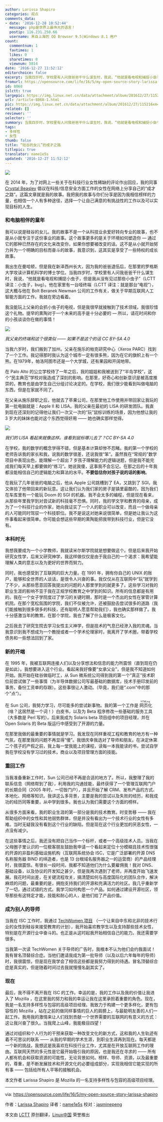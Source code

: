 ```yaml
---
author: Larissa Shapiro
categories: 观点
comments_data:
- date: '2016-12-28 10:52:44'
  message: php是世界上最伟大的语言！
  postip: 116.231.250.66
  username: 来自上海的 QQ Browser 9.5|Windows 8.1 用户
count:
  commentnum: 1
  favtimes: 1
  likes: 0
  sharetimes: 0
  viewnum: 5814
date: '2016-12-27 11:52:12'
editorchoice: false
excerpt: 当我四岁时，学校里有人问我爸爸干什么谋生时，我说，“他就是看电视和捕捉小虫子，但是我从没有见过那些小虫子”
fromurl: https://opensource.com/life/16/5/my-open-source-story-larissa-shapiro
id: 8068
islctt: true
largepic: https://img.linux.net.cn/data/attachment/album/201612/27/115216xm4qw3xxchlq4en2.png
url: /article-8068-1.html
pic: https://img.linux.net.cn/data/attachment/album/201612/27/115216xm4qw3xxchlq4en2.png.thumb.jpg
related: []
reviewer: ''
selector: ''
summary: 当我四岁时，学校里有人问我爸爸干什么谋生时，我说，“他就是看电视和捕捉小虫子，但是我从没有见过那些小虫子”
tags:
- 多样性
- 女性
thumb: false
title: “硅谷的女儿”的成才之路
titlepic: true
translator: name1e5s
updated: '2016-12-27 11:52:12'
---
```


![](/data/attachment/album/201612/27/115216xm4qw3xxchlq4en2.png)


在 2014 年，为了对网上一些关于在科技行业女性稀缺的评论作出回应，我的同事 [Crystal Beasley](http://skinnywhitegirl.com/blog/my-nerd-story/1101/) 倡议在科技/信息安全方面工作的女性在网络上分享自己的“成才之路”。这篇文章就是我的故事。我把我的故事与你们分享是因为我相信榜样的力量，也相信一个人有多种途径，选择一个让自己满意的有挑战性的工作以及可以实现目标的人生。


### 和电脑相伴的童年


我可以说是硅谷的女儿。我的故事不是一个从科技业余爱好转向专业的故事，也不是从小就专注于这份事业的故事。这个故事更多的是关于环境如何塑造你 — 通过它的那种已然存在的文化来改变你，如果你想要被改变的话。这不是从小就开始努力并为一个明确的目标而奋斗的故事，我意识到，这其实是享受了一些特权的成长故事。


我出生在曼哈顿，但是我在新泽西州长大，因为我的爸爸退伍后，在那里的罗格斯大学攻读计算机科学的博士学位。当我四岁时，学校里有人问我爸爸干什么谋生时，我说，“他就是看电视和捕捉小虫子，但是我从没有见过那些小虫子”（LCTT 译注：小虫子，bug）。他在家里有一台哑终端（LCTT 译注：就是那台“电视”），这大概与他在 Bolt Beranek Newman 公司的工作有关，做关于早期互联网人工智能方面的工作。我就在旁边看着。


我没能玩上父亲的会抓小虫子的电视，但是我很早就接触到了技术领域，我很珍惜这个礼物。提早的熏陶对于一个未来的高手是十分必要的 — 所以，请花时间和你的小孩谈谈你在做的事情！


![](/data/attachment/album/201612/27/115217bgeaeg773uup7per.png)


*我父亲的终端和这个很类似 —— 如果不是这个的话 CC BY-SA 4.0*


当我六岁时，我们搬到了加州。父亲在施乐的帕克研究中心（Xerox PARC）找到了一个工作。我记得那时我认为这个城市一定有很多熊，因为在它的旗帜上有一个熊。在1979年，帕洛阿图市还是一个大学城，还有果园和开阔地带。


在 Palo Alto 的公立学校待了一年之后，我的姐姐和我被送到了“半岛学校”，这个“民主典范”学校对我造成了深刻的影响。在那里，好奇心和创新意识是被高度推崇的，教育也是由学生自己分组讨论决定的。在学校，我们很少能看到叫做电脑的东西，但是在家就不同了。


在父亲从施乐辞职之后，他就去了苹果公司，在那里他工作使用并带回家让我玩的第一批电脑就是：Apple II 和 LISA。我的父亲在最初的 LISA 的研发团队。我直到现在还深刻的记得他让我们一次又一次的“玩”鼠标训练的场景，因为他想让我的 3 岁大的妹妹也能对这个东西觉得好用 —— 她也确实那样觉得。


![](/data/attachment/album/201612/27/115218sbloxgs6eo2cxjyh.jpg)


*我们的 LISA 看起来就像这样。谁看到鼠标哪儿去了？CC BY-SA 4.0*


在学校，我的数学的概念学得不错，但是基本计算却惨不忍睹。我的第一个学校的老师告诉我的家长和我，说我的数学很差，还说我很“笨”。虽然我在“常规的”数学项目中表现出色，能理解一个超出 7 岁孩子理解能力的逻辑谜题，但是我不能完成我们每天早上都要做的“练习”。她说我傻，这事我不会忘记。在那之后的十年我都没能相信自己的逻辑能力和算法的水平。**不要低估你对孩子说的话的影响**。


在我玩了几年爸爸的电脑之后，他从 Apple 公司跳槽到了 EA，又跳到了 SGI，我又体验了他带回来的新玩意。这让我们认为我们家的房子是镇里最酷的，因为我们在车库里有一个能玩 Doom 的 SGI 的机器。我不会太多的编程，但是现在看来，从那些年里我学到对尝试新的科技毫不恐惧。同时，我的学文学和教育的母亲，成为了一个科技行业的作家，她向我证实了一个人的职业可以改变，而且一个做母亲的人可能同时驾驭一个科技职位。我不是说这对她来说很简单，但是她让我认为这件事看起来很简单。你可能会想这些早期的熏陶能把我带到科技行业，但是它没有。


### 本科时光


我想我要成为一个小学教师，我就读米尔斯学院就是想要做这个。但是后来我开始研究女性学，后来又研究神学，我这样做仅仅是由于我自己的一个渴求：我希望能理解人类的意志以及为更好的世界而努力。


同时，我也感受到了互联网的巨大力量。在 1991 年，拥有你自己的 UNIX 的账户，能够和全世界的人谈话，是很令人兴奋的事。我仅仅从在互联网中“玩”就学到了不少，从那些愿意回答我提出的问题的人那里学到的就更多了。这些学习对我的职业生涯的影响不亚于我在正规学校教育之中学到的知识。所有的信息都是有用的。我在一个女子学院度过了学习的关键时期，那时是一个杰出的女性在掌管计算机院。在那个宽松氛围的学院，我们不仅被允许，还被鼓励去尝试很多的道路（我们能接触到很多很多的科技，还有聪明人愿意帮助我们），我也确实那样做了。我十分感激当年的教育。在那个学院，我也了解了什么是极客文化。


之后我去了研究生院去学习女性主义神学，但是技术的气息已经渗入我的灵魂。当我意识到我不想成为一个教授或者一个学术伦理家时，我离开了学术圈，带着学校债务和一些想法回到了家。


### 新的开端


在 1995 年，我被互联网连接人们以及分享想法和信息的能力所震惊（直到现在仍是如此）。我想要进入这个行业。看起来我好像要“女承父业”，但是我不知道如何开始。我开始在硅谷做临时工，从 Sun 微系统公司得到我的第一个“真正”技术职位前尝试做了一些事情（为半导体数据公司写最基础的数据库，技术手册印发前的事务，备份工资单的存跟）。这些事很让人激动。（毕竟，我们是“.com”中的那个”点“）。


在 Sun 公司，我努力学习，尽可能多的尝试新事物。我的第一个工作是<ruby> 网页化 <rt>  HTMLing </rt></ruby>（啥？这居然是一个词！）白皮书，以及为 Beta 程序修改一些基础的服务工具（大多数是 Perl 写的）。后来我成为 Solaris beta 项目组中的项目经理，并在 Open Solaris 的 Beta 版运行中感受到了开源的力量。


在那里我做的最重要的事情就是学习。我发现在同样重视工程和教育的地方有一种气氛，在那里我的问题不再显得“傻”。我很庆幸我选对了导师和朋友。在决定休第二个孩子的产假之前，我上每一堂我能上的课程，读每一本我能读的书，尝试自学我在学校没有学习过的技术，商业以及项目管理方面的技能。


### 重回工作


当我准备重新工作时，Sun 公司已经不再是合适的地方了。所以，我整理了我的联系信息（网络帮到了我），利用我的沟通技能，最终获得了一个管理互联网门户的长期合同（2005 年时，一切皆门户），并且开始了解 CRM、发布产品的方式、本地化、网络等知识。我讲这么多背景，主要是我的尝试以及失败的经历，和我成功的经历同等重要，从中学到很多。我也认为我们需要这个方面的榜样。


从很多方面来看，我的职业生涯的第一部分是我的技术教育。时变势移 —— 我在帮助组织中的女性和其他弱势群体，但是并没有看出为一个技术行业的女性有多难。当时无疑我没有看到这个行业的缺陷，但是现在这个行业更加的厌恶女性，一点没有减少。


在这些事情之后，我还没有把自己当作一个标杆，或者一个高级技术人员。当我在父母圈子里认识的一位极客朋友鼓励我申请一个看起来定位十分模糊且技术性很强的开源的非盈利基础设施机构（互联网系统协会 ISC，它是广泛部署的开源 DNS 名称服务器 BIND 的缔造者，也是 13 台根域名服务器之一的运营商）的产品经理时，我很震惊。有很长一段时间，我都不知道他们为什么要雇佣我！我对 DNS、基础设备，以及协议的开发知之甚少，但是我再次遇到了老师，并再度开始飞速发展。我花时间出差，在关键流程攻关，搞清楚如何与高度国际化的团队合作，解决麻烦的问题，最重要的是，拥抱支持我们的开源和充满活力的社区。我几乎重新学了一切，通过试错的方式。我学习如何构思一个产品。如何通过建设开源社区，领导那些有这特定才能，技能和耐心的人，是他们给了产品价值。


### 成为别人的导师


当我在 ISC 工作时，我通过 [TechWomen 项目](https://www.techwomen.org/mentorship/why-i-keep-coming-back-to-mentor-with-techwomen) （一个让来自中东和北非的技术行业的女性到硅谷来接受教育的计划），我开始喜欢教学生以及支持那些技术女性，特别是在开源行业中奋斗的。也正是从这时起我开始相信自己的能力。我还需要学很多。


当我第一次读 TechWomen 关于导师的广告时，我根本不认为他们会约我面试！我有冒名顶替综合症。当他们邀请我成为第一批导师（以及以后六年每年的导师）时，我很震惊，但是现在我学会了相信这些都是我努力得到的待遇。冒名顶替综合症是真实的，但是随着时间过去我就慢慢名副其实了。


### 现在


最后，我不得不离开我在 ISC 的工作。幸运的是，我的工作以及我的价值让我进入了 Mozilla ，在这里我的努力和我的幸运让我在这里承担着重要的角色。现在，我是一名支持多样性与包容的高级项目经理。我致力于构建一个更多样化，更有包容性的 Mozilla ，站在之前的做同样事情的巨人的肩膀上，与最聪明友善的人们一起工作。我用我的激情来让人们找到贡献一个世界需要的互联网的有意义的方式：这让我兴奋了很久。当我爬上山峰，我能极目四望！


通过对组织和个人行为的干预来获取一种改变文化的新方式，这和我的人生轨迹有着不可思议的联系 —— 从我的早期的学术生涯，到职业生涯再到现在。每天都是一个新的挑战，我想这是我喜欢在科技行业工作，尤其是在开放互联网工作的理由。互联网天然的多元性是它最开始吸引我的原因，也是我还在寻求的 —— 所有人都有机会和获取资源的可能性，无论背景如何。榜样、导师、资源，以及最重要的，尊重，是不断发展技术和开源文化的必要组成部分，实现我相信它能实现的所有事 —— 包括给所有人平等的接触机会。


本文作者 Larissa Shapiro 是 Mozilla 的一名支持多样性与包容的高级项目经理。




---


via: <https://opensource.com/life/16/5/my-open-source-story-larissa-shapiro>


作者：[Larissa Shapiro](https://opensource.com/users/larissa-shapiro) 译者：[name1e5s](https://github.com/name1e5s) 校对：[jasminepeng](https://github.com/jasminepeng)


本文由 [LCTT](https://github.com/LCTT/TranslateProject) 原创翻译，[Linux中国](https://linux.cn/) 荣誉推出